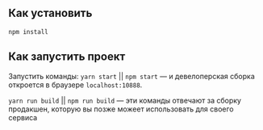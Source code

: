 ## Как установить

`npm install`

## Как запустить проект

Запустить команды:
`yarn start` || `npm start` — и девелоперская сборка откроется в браузере `localhost:10888`.

`yarn run build` || `npm run build` — эти команды отвечают за сборку продакшен, которую вы позже можеет использовать для своего сервиса